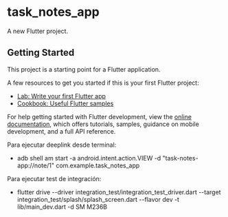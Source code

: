 # task_notes_app

A new Flutter project.

## Getting Started

This project is a starting point for a Flutter application.

A few resources to get you started if this is your first Flutter project:

- [Lab: Write your first Flutter app](https://docs.flutter.dev/get-started/codelab)
- [Cookbook: Useful Flutter samples](https://docs.flutter.dev/cookbook)

For help getting started with Flutter development, view the
[online documentation](https://docs.flutter.dev/), which offers tutorials,
samples, guidance on mobile development, and a full API reference.

Para ejecutar deeplink desde terminal:

- adb shell am start -a android.intent.action.VIEW -d "task-notes-app://note/1" com.example.task_notes_app

Para ejecutar test de integración:

- flutter drive --driver integration_test/integration_test_driver.dart --target integration_test/splash/splash_screen.dart --flavor dev -t lib/main_dev.dart -d SM M236B